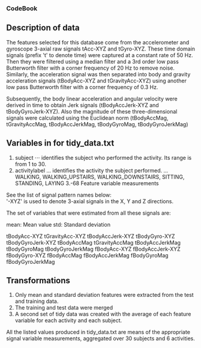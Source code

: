 ### CodeBook


## Description of data

The features selected for this database come from the accelerometer and gyroscope 3-axial raw signals tAcc-XYZ and tGyro-XYZ. These time domain signals (prefix 't' to denote time) were captured at a constant rate of 50 Hz. Then they were filtered using a median filter and a 3rd order low pass Butterworth filter with a corner frequency of 20 Hz to remove noise. Similarly, the acceleration signal was then separated into body and gravity acceleration signals (tBodyAcc-XYZ and tGravityAcc-XYZ) using another low pass Butterworth filter with a corner frequency of 0.3 Hz.

Subsequently, the body linear acceleration and angular velocity were derived in time to obtain Jerk signals (tBodyAccJerk-XYZ and tBodyGyroJerk-XYZ). Also the magnitude of these three-dimensional signals were calculated using the Euclidean norm (tBodyAccMag, tGravityAccMag, tBodyAccJerkMag, tBodyGyroMag, tBodyGyroJerkMag)


## Variables in for tidy_data.txt

1. subject
⋅⋅⋅ identifies the subject who performed the activity. Its range is from 1 to 30.
2. activitylabel
... identifies the activity the subject performed.
... WALKING, WALKING_UPSTAIRS, WALKING_DOWNSTAIRS, SITTING, STANDING, LAYING
3.-68 Feature variable measurements

See the list of signal pattern names below:  
'-XYZ' is used to denote 3-axial signals in the X, Y and Z directions.

The set of variables that were estimated from all these signals are:

mean: Mean value
std: Standard deviation


tBodyAcc-XYZ
tGravityAcc-XYZ
tBodyAccJerk-XYZ
tBodyGyro-XYZ
tBodyGyroJerk-XYZ
tBodyAccMag
tGravityAccMag
tBodyAccJerkMag
tBodyGyroMag
tBodyGyroJerkMag
fBodyAcc-XYZ
fBodyAccJerk-XYZ
fBodyGyro-XYZ
fBodyAccMag
fBodyAccJerkMag
fBodyGyroMag
fBodyGyroJerkMag


## Transformations

1) Only mean and standard deviation features were extracted from the test and training data.
2) The training and test data were merged
3) A second set of tidy data was created with the average of each feature variable for each activity and each subject.

All the listed values produced in tidy_data.txt are means of the appropriate signal variable measurements, aggregated over 30 subjects and 6 activities.
